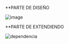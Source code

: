 
**PARTE DE DISEÑO

![image](https://user-images.githubusercontent.com/80064766/116014099-2a4c1100-a5f9-11eb-9a46-dc38e719c8bf.png)



**PARTE DE EXTENDIENDO

![dependencia](https://user-images.githubusercontent.com/80064766/116013810-ae9d9480-a5f7-11eb-959f-e2255aa8f4d1.JPG)

